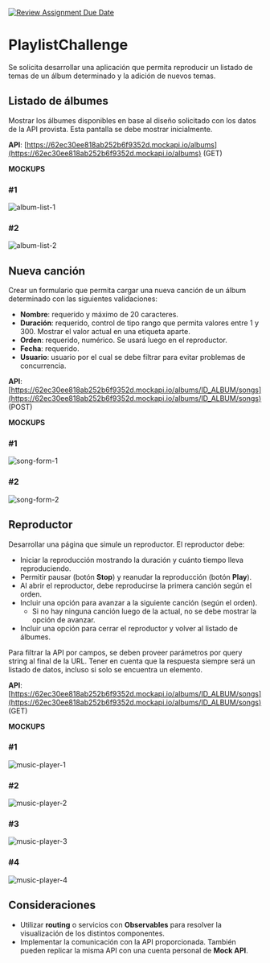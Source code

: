 [![Review Assignment Due Date](https://classroom.github.com/assets/deadline-readme-button-22041afd0340ce965d47ae6ef1cefeee28c7c493a6346c4f15d667ab976d596c.svg)](https://classroom.github.com/a/A279plXy)
# PlaylistChallenge

Se solicita desarrollar una aplicación que permita reproducir un listado de temas de un álbum determinado y la adición de nuevos temas.

## Listado de álbumes
Mostrar los álbumes disponibles en base al diseño solicitado con los datos de la API provista. Esta pantalla se debe mostrar inicialmente.

**API**: [https://62ec30ee818ab252b6f9352d.mockapi.io/albums](https://62ec30ee818ab252b6f9352d.mockapi.io/albums) (GET)

**MOCKUPS**

### #1
![album-list-1](https://github.com/user-attachments/assets/87bab7ea-35a4-4992-b02e-03919f3797a8)

### #2

![album-list-2](https://github.com/user-attachments/assets/fe011538-9aee-4ecb-8434-e50f9ee53703)

## Nueva canción
Crear un formulario que permita cargar una nueva canción de un álbum determinado con las siguientes validaciones:

- **Nombre**: requerido y máximo de 20 caracteres.
- **Duración**: requerido, control de tipo rango que permita valores entre 1 y 300. Mostrar el valor actual en una etiqueta aparte.
- **Orden**: requerido, numérico. Se usará luego en el reproductor.
- **Fecha**: requerido.
- **Usuario**: usuario por el cual se debe filtrar para evitar problemas de concurrencia.

**API**: [https://62ec30ee818ab252b6f9352d.mockapi.io/albums/ID_ALBUM/songs](https://62ec30ee818ab252b6f9352d.mockapi.io/albums/ID_ALBUM/songs) (POST)

**MOCKUPS**

### #1
![song-form-1](https://github.com/user-attachments/assets/4d052943-36ed-4ae1-b5c9-be8323b5bd61)

### #2
![song-form-2](https://github.com/user-attachments/assets/1b7d0be3-66ea-4957-aa17-c76b1d65e785)

## Reproductor
Desarrollar una página que simule un reproductor. El reproductor debe:

- Iniciar la reproducción mostrando la duración y cuánto tiempo lleva reproduciendo.
- Permitir pausar (botón **Stop**) y reanudar la reproducción (botón **Play**).
- Al abrir el reproductor, debe reproducirse la primera canción según el orden.
- Incluir una opción para avanzar a la siguiente canción (según el orden).
  - Si no hay ninguna canción luego de la actual, no se debe mostrar la opción de avanzar.
- Incluir una opción para cerrar el reproductor y volver al listado de álbumes.

Para filtrar la API por campos, se deben proveer parámetros por query string al final de la URL. Tener en cuenta que la respuesta siempre será un listado de datos, incluso si solo se encuentra un elemento.

**API**: [https://62ec30ee818ab252b6f9352d.mockapi.io/albums/ID_ALBUM/songs](https://62ec30ee818ab252b6f9352d.mockapi.io/albums/ID_ALBUM/songs) (GET)

**MOCKUPS**

### #1
![music-player-1](https://github.com/user-attachments/assets/4aa51148-e3f0-4e8b-b6fe-2dfb5d713ee7)

### #2
![music-player-2](https://github.com/user-attachments/assets/9aa5781c-637a-49d8-9a1d-5ebef31166eb)

### #3
![music-player-3](https://github.com/user-attachments/assets/2881d625-d7ca-40b1-b7e2-2aa36127fe5a)

### #4
![music-player-4](https://github.com/user-attachments/assets/05f97482-afa1-4570-8232-348b6d3f8494)


## Consideraciones
- Utilizar **routing** o servicios con **Observables** para resolver la visualización de los distintos componentes.
- Implementar la comunicación con la API proporcionada. También pueden replicar la misma API con una cuenta personal de **Mock API**.
